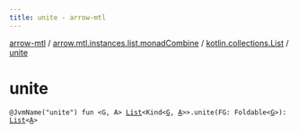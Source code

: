 ```yaml
---
title: unite - arrow-mtl
---
```


[arrow-mtl](../../index.html) / [arrow.mtl.instances.list.monadCombine](../index.html) / [kotlin.collections.List](index.html) / [unite](./unite.html)

# unite

`@JvmName("unite") fun <G, A> `[`List`](https://kotlinlang.org/api/latest/jvm/stdlib/kotlin.collections/-list/index.html)`<Kind<`[`G`](unite.html#G)`, `[`A`](unite.html#A)`>>.unite(FG: Foldable<`[`G`](unite.html#G)`>): `[`List`](https://kotlinlang.org/api/latest/jvm/stdlib/kotlin.collections/-list/index.html)`<`[`A`](unite.html#A)`>`